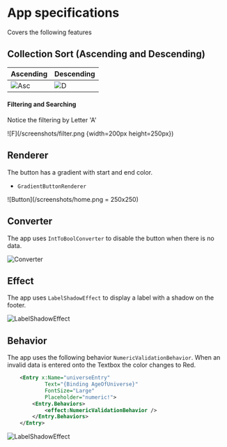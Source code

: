 # App specifications

Covers the following features

## Collection Sort (Ascending and Descending)

| Ascending  | Descending |
| ------------- | ------------- |
| ![Asc](/screenshots/sort-asc.png)  | ![D](/screenshots/sort-desc.png)  |

#### Filtering and Searching

Notice the filtering by Letter 'A'

![F](/screenshots/filter.png {width=200px height=250px}) 

## Renderer

The button has a gradient with start and end color.

*  `GradientButtonRenderer`

![Button](/screenshots/home.png = 250x250)

## Converter

The app uses `IntToBoolConverter` to disable the button when there is no data.

![Converter](/screenshots/converter.png)

## Effect 

The app uses `LabelShadowEffect` to display a label with a shadow on the footer.

![LabelShadowEffect](/screenshots/footer.png)

## Behavior

The app uses the following behavior `NumericValidationBehavior`. When an invalid data is entered onto the Textbox the color changes to Red.

```xml
    <Entry x:Name="universeEntry"
            Text="{Binding AgeOfUniverse}"
            FontSize="Large"
            Placeholder="numeric!">
        <Entry.Behaviors>
            <effect:NumericValidationBehavior />
        </Entry.Behaviors>
    </Entry>
```

![LabelShadowEffect](/screenshots/behavior.png)


